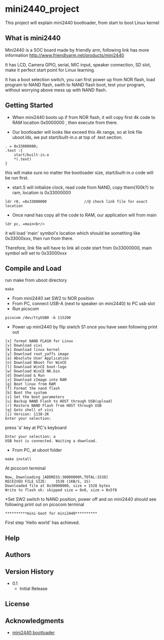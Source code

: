 # mini2440_project

This project will explain mini2440 bootloader, from start to boot Linux kernel

## What is mini2440
Mini2440 is a SOC board made by friendly arm, following link has more information
http://www.friendlyarm.net/products/mini2440

It has LCD, Camera GPIO, serial, MIC input, speaker connection, SD slot, make it perfect start point for Linux learning.

It has a boot selection switch, you can first power up from NOR flash, load program to NAND flash, swith to NAND flash boot, test your program, without worrying above mess up with NAND flash.


## Getting Started

* When mini2440 boots up if from NOR flash, it will copy first 4k code to RAM location 0x0000000
, then execute from there.

* Our bootloader will looks like exceed this 4k range, so at link file uboot.lds, we put start/built-in.o at top of .text section.

```
. = 0x33000000;
.text :{
	start/built-in.o
	*(.text)
}	
```

this will make sure no matter the bootloader size, start/built-in.o code will be run first.

* start.S will initialize clock, read code from NAND, copy them(100k?) to ram, location is 0x33000000

```
ldr r0, =0x33000000					//@ check link file for exact location
```

* Once nand has copy all the code to RAM, our application will from main
```
ldr pc, =main<br/>
```
it will load 'main' symbol's location which should be something like 0x33000xxx, then run from there.

Therefore, link file will have to link all code start from 0x33000000, main symbol will set to 0x33000xxx

## Compile and Load
run make from uboot directory
```
make
```
* From mini2440 set SW2 to NOR position
* From PC, connect USB-A (next to speaker on mini2440) to PC usb slot
* Run picocom
```
picocom /dev/ttyUSB0 -b 115200
```
* Power up mini2440 by flip siwtch S1
once you have seen following print out
```##### FriendlyARM BIOS 2.0 for 2440 #####
[x] format NAND FLASH for Linux
[v] Download vivi 
[k] Download linux kernel 
[y] Download root_yaffs image 
[a] Absolute User Application
[n] Download Nboot for WinCE 
[l] Download WinCE boot-logo
[w] Download WinCE NK.bin 
[d] Download & Run 
[z] Download zImage into RAM 
[g] Boot linux from RAM 
[f] Format the nand flash 
[b] Boot the system 
[s] Set the boot parameters 
[u] Backup NAND Flash to HOST through USB(upload) 
[r] Restore NAND Flash from HOST through USB 
[q] Goto shell of vivi 
[i] Version: 1138-2K
Enter your selection:
```
press 'a' key at PC's keyboard

```
Enter your selection: a
USB host is connected. Waiting a download.
```
* From PC, at uboot folder

```
make install
```
At picocom terminal
```
Now, Downloading [ADDRESS:30000000h,TOTAL:1538]
RECEIVED FILE SIZE:    1538 (1KB/S, 1S)
Downloaded file at 0x30000000, size = 1528 bytes
Write to flash ok: skipped size = 0x0, size = 0x5f8
```
*Set SW2 switch to NAND position, power off and on mini2440
should see following print out on picocom terminal

```
**********mini-boot for mini2440**********
```
First step 'Hello world' has achieved.

## Help


## Authors


## Version History

* 0.1
    * Initial Release

## License


## Acknowledgments

* [mini2440 bootloader](https://blog.51cto.com/sviews/671827)
